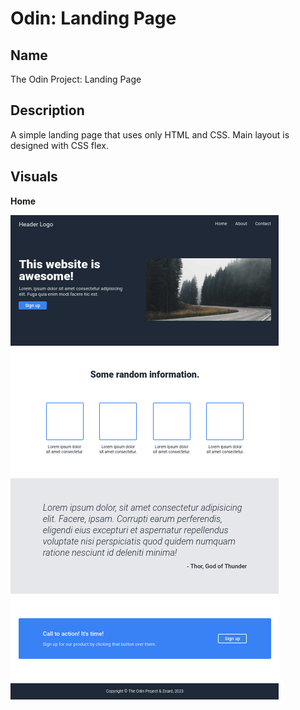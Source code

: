 # Odin: Landing Page

## Name

The Odin Project: Landing Page

## Description

A simple landing page that uses only HTML and CSS. Main layout is designed with CSS flex.

## Visuals

**Home**

![Home](screenshots/home.png)
